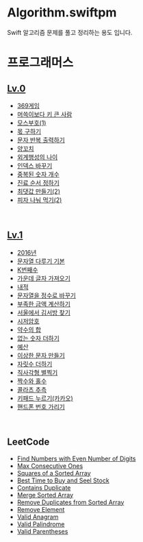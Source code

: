 # Algorithm.swiftpm
Swift 알고리즘 문제를 풀고 정리하는 용도 입니다.

# 프로그래머스

## [Lv.0](https://github.com/Bhoon-coding/Algorithm.swiftpm/tree/main/Programmers/Lv.0)

- [369게임](https://github.com/Bhoon-coding/Algorithm.swiftpm/tree/main/Programmers/Lv.0/369%EA%B2%8C%EC%9E%84)
- [머쓱이보다 키 큰 사람](https://github.com/Bhoon-coding/Algorithm.swiftpm/tree/main/Programmers/Lv.0/%EB%A8%B8%EC%93%B1%EC%9D%B4%EB%B3%B4%EB%8B%A4%20%ED%82%A4%20%ED%81%B0%20%EC%82%AC%EB%9E%8C)
- [모스부호(1)](https://github.com/Bhoon-coding/Algorithm.swiftpm/tree/main/Programmers/Lv.0/%EB%AA%A8%EC%8A%A4%EB%B6%80%ED%98%B8(1))
- [몫 구하기](https://github.com/Bhoon-coding/Algorithm.swiftpm/tree/main/Programmers/Lv.0/%EB%AA%AB%20%EA%B5%AC%ED%95%98%EA%B8%B0)
- [문자 반복 출력하기](https://github.com/Bhoon-coding/Algorithm.swiftpm/tree/main/Programmers/Lv.0/%EB%AC%B8%EC%9E%90%20%EB%B0%98%EB%B3%B5%20%EC%B6%9C%EB%A0%A5%ED%95%98%EA%B8%B0)
- [양꼬치](https://github.com/Bhoon-coding/Algorithm.swiftpm/tree/main/Programmers/Lv.0/%EC%96%91%EA%BC%AC%EC%B9%98)
- [외계행성의 나이](https://github.com/Bhoon-coding/Algorithm.swiftpm/tree/main/Programmers/Lv.0/%EC%99%B8%EA%B3%84%ED%96%89%EC%84%B1%EC%9D%98%20%EB%82%98%EC%9D%B4)
- [인덱스 바꾸기](https://github.com/Bhoon-coding/Algorithm.swiftpm/tree/main/Programmers/Lv.0/%EC%9D%B8%EB%8D%B1%EC%8A%A4%20%EB%B0%94%EA%BE%B8%EA%B8%B0)
- [중복된 숫자 개수](https://github.com/Bhoon-coding/Algorithm.swiftpm/tree/main/Programmers/Lv.0/%EC%A4%91%EB%B3%B5%EB%90%9C%20%EC%88%AB%EC%9E%90%20%EA%B0%9C%EC%88%98)
- [진료 순서 정하기](https://github.com/Bhoon-coding/Algorithm.swiftpm/tree/main/Programmers/Lv.0/%EC%A7%84%EB%A3%8C%20%EC%88%9C%EC%84%9C%20%EC%A0%95%ED%95%98%EA%B8%B0)
- [최댓값 만들기(2)](https://github.com/Bhoon-coding/Algorithm.swiftpm/tree/main/Programmers/Lv.0/%EC%B5%9C%EB%8C%93%EA%B0%92%20%EB%A7%8C%EB%93%A4%EA%B8%B0(2))
- [피자 나눠 먹기(2)](https://github.com/Bhoon-coding/Algorithm.swiftpm/tree/main/Programmers/Lv.0/%ED%94%BC%EC%9E%90%20%EB%82%98%EB%88%A0%20%EB%A8%B9%EA%B8%B0(2))

<br>

## [Lv.1](https://github.com/Bhoon-coding/Algorithm.swiftpm/tree/main/Programmers/Lv.1)

- [2016년](https://github.com/Bhoon-coding/Algorithm.swiftpm/tree/main/Programmers/Lv.1/2016%EB%85%84)
- [문자열 다루기 기본](https://github.com/Bhoon-coding/Algorithm.swiftpm/blob/main/Programmers/Lv.1/%EB%AC%B8%EC%9E%90%EC%97%B4%20%EB%8B%A4%EB%A3%A8%EA%B8%B0%20%EA%B8%B0%EB%B3%B8/README.md)
- [K번째수](https://github.com/Bhoon-coding/Algorithm.swiftpm/tree/main/Programmers/Lv.1/K%EB%B2%88%EC%A7%B8%EC%88%98/MyPlayground.playground)
- [가운데 글자 가져오기](https://github.com/Bhoon-coding/Algorithm.swiftpm/tree/main/Programmers/Lv.1/%EA%B0%80%EC%9A%B4%EB%8D%B0%20%EA%B8%80%EC%9E%90%20%EA%B0%80%EC%A0%B8%EC%98%A4%EA%B8%B0)
- [내적](https://github.com/Bhoon-coding/Algorithm.swiftpm/tree/main/Programmers/Lv.1/%EB%82%B4%EC%A0%81)
- [문자열을 정수로 바꾸기](https://github.com/Bhoon-coding/Algorithm.swiftpm/tree/main/Programmers/Lv.1/%EB%AC%B8%EC%9E%90%EC%97%B4%EC%9D%84%20%EC%A0%95%EC%88%98%EB%A1%9C%20%EB%B0%94%EA%BE%B8%EA%B8%B0)
- [부족한 금액 계산하기](https://github.com/Bhoon-coding/Algorithm.swiftpm/tree/main/Programmers/Lv.1/%EB%B6%80%EC%A1%B1%ED%95%9C%20%EA%B8%88%EC%95%A1%20%EA%B3%84%EC%82%B0%ED%95%98%EA%B8%B0/MyPlayground.playground)
- [서울에서 김서방 찾기](https://github.com/Bhoon-coding/Algorithm.swiftpm/tree/main/Programmers/Lv.1/%EC%84%9C%EC%9A%B8%EC%97%90%EC%84%9C%20%EA%B9%80%EC%84%9C%EB%B0%A9%20%EC%B0%BE%EA%B8%B0)
- [시저암호](https://github.com/Bhoon-coding/Algorithm.swiftpm/tree/main/Programmers/Lv.1/%EC%8B%9C%EC%A0%80%EC%95%94%ED%98%B8)
- [약수의 합](https://github.com/Bhoon-coding/Algorithm.swiftpm/tree/main/Programmers/Lv.1/%EC%95%BD%EC%88%98%EC%9D%98%20%ED%95%A9)
- [없는 숫자 더하기](https://github.com/Bhoon-coding/Algorithm.swiftpm/tree/main/Programmers/Lv.1#:~:text=5%20months%20ago-,%EC%97%86%EB%8A%94%20%EC%88%AB%EC%9E%90%20%EB%8D%94%ED%95%98%EA%B8%B0,-Update%20README.md)
- [예산](https://github.com/Bhoon-coding/Algorithm.swiftpm/blob/main/Programmers/Lv.1/%EC%98%88%EC%82%B0/MyPlayground.playground/Contents.swift)
- [이상한 문자 만들기](https://github.com/Bhoon-coding/Algorithm.swiftpm/tree/main/Programmers/Lv.1/%EC%9D%B4%EC%83%81%ED%95%9C%20%EB%AC%B8%EC%9E%90%20%EB%A7%8C%EB%93%A4%EA%B8%B0)
- [자릿수 더하기](https://github.com/Bhoon-coding/Algorithm.swiftpm/tree/main/Programmers/Lv.1/%EC%9E%90%EB%A6%BF%EC%88%98%20%EB%8D%94%ED%95%98%EA%B8%B0)
- [직사각형 별찍기](https://github.com/Bhoon-coding/Algorithm.swiftpm/tree/main/Programmers/Lv.1/%EC%A7%81%EC%82%AC%EA%B0%81%ED%98%95%20%EB%B3%84%EC%B0%8D%EA%B8%B0/MyPlayground.playground)
- [짝수와 홀수](https://github.com/Bhoon-coding/Algorithm.swiftpm/tree/main/Programmers/Lv.1/%EC%A7%9D%EC%88%98%EC%99%80%20%ED%99%80%EC%88%98/MyPlayground.playground)
- [콜라츠 추측](https://github.com/Bhoon-coding/Algorithm.swiftpm/tree/main/Programmers/Lv.1/%EC%BD%9C%EB%9D%BC%EC%B8%A0%20%EC%B6%94%EC%B8%A1)
- [키패드 누르기(카카오)](https://github.com/Bhoon-coding/Algorithm.swiftpm/tree/main/Programmers/Lv.1/%ED%82%A4%ED%8C%A8%EB%93%9C%20%EB%88%84%EB%A5%B4%EA%B8%B0%20(%EC%B9%B4%EC%B9%B4%EC%98%A4))
- [핸드폰 번호 가리기](https://github.com/Bhoon-coding/Algorithm.swiftpm/tree/main/Programmers/Lv.1/%ED%95%B8%EB%93%9C%ED%8F%B0%20%EB%B2%88%ED%98%B8%20%EA%B0%80%EB%A6%AC%EA%B8%B0)

<br>

## LeetCode

- [Find Numbers with Even Number of Digits](https://github.com/Bhoon-coding/Algorithm.swiftpm/tree/main/LeetCode/Explore/Find%20Numbers%20with%20Even%20Number%20of%20Digits)
- [Max Consecutive Ones](https://github.com/Bhoon-coding/Algorithm.swiftpm/tree/main/LeetCode/Explore/Max%20Consecutive%20Ones)
- [Squares of a Sorted Array](https://github.com/Bhoon-coding/Algorithm.swiftpm/tree/main/LeetCode/Explore/Squares%20of%20a%20Sorted%20Array)
- [Best Time to Buy and Seel Stock](https://github.com/Bhoon-coding/Algorithm.swiftpm/tree/main/LeetCode/Explore/Best%20Time%20to%20Buy%20and%20Sell%20Stock)
- [Contains Duplicate](https://github.com/Bhoon-coding/Algorithm.swiftpm/tree/main/LeetCode/Explore/Contains%20Duplicate)
- [Merge Sorted Array](https://github.com/Bhoon-coding/Algorithm.swiftpm/tree/main/LeetCode/Explore/Merge%20Sorted%20Array)
- [Remove Duplicates from Sorted Array](https://github.com/Bhoon-coding/Algorithm.swiftpm/tree/main/LeetCode/Explore/Remove%20Duplicates%20from%20Sorted%20Array%20)
- [Remove Element](https://github.com/Bhoon-coding/Algorithm.swiftpm/tree/main/LeetCode/Explore/Remove%20Element)
- [Valid Anagram](https://github.com/Bhoon-coding/Algorithm.swiftpm/tree/main/LeetCode/Explore/Valid%20Anagram)
- [Valid Palindrome](https://github.com/Bhoon-coding/Algorithm.swiftpm/tree/main/LeetCode/Explore/Valid%20Palindrome)
- [Valid Parentheses](https://github.com/Bhoon-coding/Algorithm.swiftpm/tree/main/LeetCode/Explore/Valid%20Parentheses)
